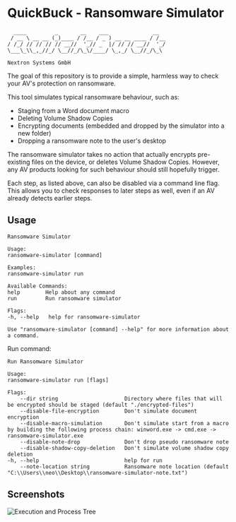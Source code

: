 # QuickBuck - Ransomware Simulator

      ____         _       __    ___              __
     / __ \ __ __ (_)____ / /__ / _ ) __ __ ____ / /__
    / /_/ // // // // __//  '_// _  |/ // // __//  '_/
    \___\_\\_,_//_/ \__//_/\_\/____/ \_,_/ \__//_/\_\ 
    
    Nextron Systems GmbH

The goal of this repository is to provide a simple, harmless way to check your AV's protection on ransomware.

This tool simulates typical ransomware behaviour, such as:

- Staging from a Word document macro
- Deleting Volume Shadow Copies
- Encrypting documents (embedded and dropped by the simulator into a new folder)
- Dropping a ransomware note to the user's desktop

The ransomware simulator takes no action that actually encrypts pre-existing files on the device, or deletes Volume Shadow Copies. However, any AV products looking for such behaviour should still hopefully trigger.

Each step, as listed above, can also be disabled via a command line flag. This allows you to check responses to later steps as well, even if an AV already detects earlier steps.

## Usage

    Ransomware Simulator

    Usage:
    ransomware-simulator [command]

    Examples:
    ransomware-simulator run

    Available Commands:
    help        Help about any command
    run         Run ransomware simulator

    Flags:
    -h, --help   help for ransomware-simulator

    Use "ransomware-simulator [command] --help" for more information about a command.

Run command:

    Run Ransomware Simulator

    Usage:
    ransomware-simulator run [flags]

    Flags:
        --dir string                     Directory where files that will be encrypted should be staged (default "./encrypted-files")
        --disable-file-encryption        Don't simulate document encryption
        --disable-macro-simulation       Don't simulate start from a macro by building the following process chain: winword.exe -> cmd.exe -> ransomware-simulator.exe
        --disable-note-drop              Don't drop pseudo ransomware note
        --disable-shadow-copy-deletion   Don't simulate volume shadow copy deletion
    -h, --help                           help for run
        --note-location string           Ransomware note location (default "C:\\Users\\neo\\Desktop\\ransomware-simulator-note.txt")

## Screenshots

![Execution and Process Tree](/images/quickbuck.png)
